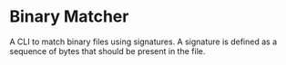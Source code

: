 # Binary Matcher

A CLI to match binary files using signatures.
A signature is defined as a sequence of bytes that should be present in the file.
